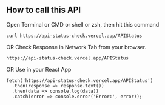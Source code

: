 
## How to call this API

Open Terminal or CMD or shell or zsh, then hit this command
```
curl https://api-status-check.vercel.app/APIStatus
```
OR
Check Response in Network Tab from your browser.
```
https://api-status-check.vercel.app/APIStatus
```
OR
Use in your React App 
```
fetch('https://api-status-check.vercel.app/APIStatus')
  .then(response => response.text())
  .then(data => console.log(data))
  .catch(error => console.error('Error:', error));
```
